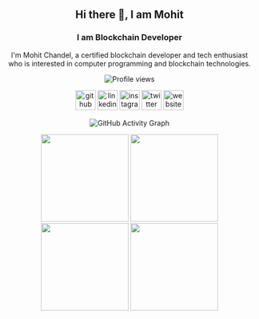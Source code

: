 
<div id="header" align="center">

## Hi there 👋, I am Mohit
### I am Blockchain Developer

I'm Mohit Chandel, a certified blockchain developer and tech enthusiast who is interested in computer programming and blockchain technologies. 

![Profile views](https://gpvc.arturio.dev/mohitchandel)

[<img src='https://github.githubassets.com/images/modules/logos_page/Octocat.png' alt='github' height='40'>](https://github.com/mohitchandel)  [<img src='https://cdn-icons-png.flaticon.com/512/174/174857.png' alt='linkedin' height='40'>](https://www.linkedin.com/in/mohit-chandel-b0077816a/)  [<img src='https://upload.wikimedia.org/wikipedia/commons/thumb/a/a5/Instagram_icon.png/2048px-Instagram_icon.png' alt='instagram' height='40'>](https://www.instagram.com/mohitchandel.me/)  [<img src='https://cdn-icons-png.flaticon.com/512/124/124021.png' alt='twitter' height='40'>](https://twitter.com/mohitchandel55)  [<img src='https://cdn-icons-png.flaticon.com/512/252/252035.png' alt='website' height='40'>](https://mohitchandel.github.io)

![GitHub Activity Graph](https://activity-graph.herokuapp.com/graph?username=mohitchandel)  

<div align="center">
  <img height="175em" src="https://github-readme-stats.vercel.app/api?username=mohitchandel&show_icons=true&theme=chartreuse-dark&include_all_commits=true&count_private=true"/>
  <img height="175em" src="https://metrics.lecoq.io/mohitchandel"/>
</div>
 <div align="center">
  <img height="175em" src="https://github-readme-stats.vercel.app/api/top-langs/?username=mohitchandel&theme=blue-green"/>
  <img height="175em" src="https://github-readme-streak-stats.herokuapp.com/?user=mohitchandel"/>
</div>
  
</div>
